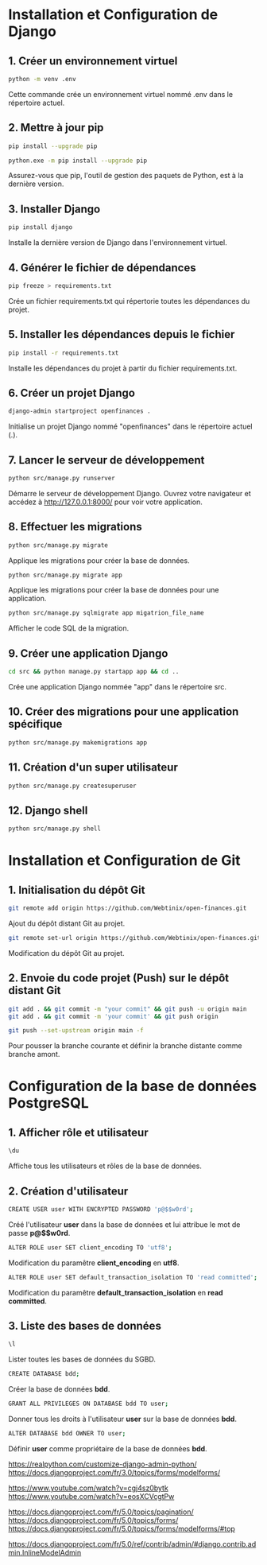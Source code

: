 # Installation et Configuration de Django

## 1. Créer un environnement virtuel

```bash
python -m venv .env
```

Cette commande crée un environnement virtuel nommé .env dans le répertoire actuel.  

## 2. Mettre à jour pip

```bash
pip install --upgrade pip

python.exe -m pip install --upgrade pip
```

Assurez-vous que pip, l'outil de gestion des paquets de Python, est à la dernière version.

## 3. Installer Django

```bash
pip install django
```

Installe la dernière version de Django dans l'environnement virtuel.

## 4. Générer le fichier de dépendances

```bash
pip freeze > requirements.txt
```

Crée un fichier requirements.txt qui répertorie toutes les dépendances du projet.

## 5. Installer les dépendances depuis le fichier

```bash
pip install -r requirements.txt
```

Installe les dépendances du projet à partir du fichier requirements.txt.

## 6. Créer un projet Django

```bash
django-admin startproject openfinances .
```

Initialise un projet Django nommé "openfinances" dans le répertoire actuel (.).

## 7. Lancer le serveur de développement

```bash
python src/manage.py runserver
```

Démarre le serveur de développement Django. Ouvrez votre navigateur et accédez à http://127.0.0.1:8000/ pour voir votre application.

## 8. Effectuer les migrations

```bash
python src/manage.py migrate
```

Applique les migrations pour créer la base de données.

```bash
python src/manage.py migrate app
``` 

Applique les migrations pour créer la base de données pour une application.

```bash
python src/manage.py sqlmigrate app migatrion_file_name
``` 

Afficher le code SQL de la migration.

## 9. Créer une application Django

```bash
cd src && python manage.py startapp app && cd ..
```

Crée une application Django nommée "app" dans le répertoire src.

## 10. Créer des migrations pour une application spécifique

```bash
python src/manage.py makemigrations app
```

## 11. Création d'un super utilisateur

```bash
python src/manage.py createsuperuser
```

## 12. Django shell

```bash
python src/manage.py shell
```

# Installation et Configuration de Git

## 1. Initialisation du dépôt Git

```bash
git remote add origin https://github.com/Webtinix/open-finances.git
```

Ajout du dépôt distant Git au projet.

```bash
git remote set-url origin https://github.com/Webtinix/open-finances.git
```

Modification du dépôt Git au projet.

## 2. Envoie du code projet (Push) sur le dépôt distant Git

```bash
git add . && git commit -m "your commit" && git push -u origin main
git add . && git commit -m 'your commit' && git push origin
```

```bash
git push --set-upstream origin main -f
```

Pour pousser la branche courante et définir la branche distante comme branche amont.

# Configuration de la base de données PostgreSQL

## 1. Afficher rôle et utilisateur

```bash
\du
```

Affiche tous les utilisateurs et rôles de la base de données.

## 2. Création d'utilisateur 

```bash
CREATE USER user WITH ENCRYPTED PASSWORD 'p@$$w0rd';
```

Créé l'utilisateur **user** dans la base de données et lui attribue le mot de passe **p@$$w0rd**.

```bash
ALTER ROLE user SET client_encoding TO 'utf8';
```

Modification du paramêtre **client_encoding** en **utf8**.

```bash
ALTER ROLE user SET default_transaction_isolation TO 'read committed';
```

Modification du paramêtre **default_transaction_isolation** en **read committed**.

## 3. Liste des bases de données

```bash
\l
```

Lister toutes les bases de données du SGBD.

```bash
CREATE DATABASE bdd;
```

Créer la base de données **bdd**.

```bash
GRANT ALL PRIVILEGES ON DATABASE bdd TO user;
```

Donner tous les droits à l'utilisateur **user** sur la base de données **bdd**.

```bash
ALTER DATABASE bdd OWNER TO user;
```

Définir **user** comme propriétaire de la base de données **bdd**.






https://realpython.com/customize-django-admin-python/
https://docs.djangoproject.com/fr/3.0/topics/forms/modelforms/

https://www.youtube.com/watch?v=cgj4sz0bytk
https://www.youtube.com/watch?v=eosXCVcgtPw

https://docs.djangoproject.com/fr/5.0/topics/pagination/
https://docs.djangoproject.com/fr/5.0/topics/forms/
https://docs.djangoproject.com/fr/5.0/topics/forms/modelforms/#top

https://docs.djangoproject.com/fr/5.0/ref/contrib/admin/#django.contrib.admin.InlineModelAdmin
